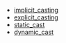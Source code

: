 - [implicit_casting](implicit_casting.md)
- [explicit_casting](explicit_casting.md)
- [static_cast](static_cast.md)
- [dynamic_cast](dynamic_cast.md)
